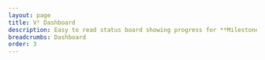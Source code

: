 ```yaml
---
layout: page
title: V² Dashboard
description: Easy to read status board showing progress for **Milestones**, **Sprints**, **Issues** and **Tasks** with lots of easily configurable filters to narrow down the information. Good starting point to get involved.
breadcrumbs: Dashboard
order: 3
---
```

